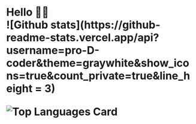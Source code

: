 <h1>Hello 👋🏻<h1\>
  
<div>![Github stats](https://github-readme-stats.vercel.app/api?username=pro-D-coder&theme=graywhite&show_icons=true&count_private=true&line_height = 3)<div\>


![Top Languages Card](https://github-readme-stats.vercel.app/api/top-langs/?username=pro-D-coder&layout=compact)

<!--
**pro-D-coder/pro-D-coder** is a ✨ _special_ ✨ repository because its `README.md` (this file) appears on your GitHub profile.

Here are some ideas to get you started:

- 🔭 I’m currently working on ...
- 🌱 I’m currently learning ...
- 👯 I’m looking to collaborate on ...
- 🤔 I’m looking for help with ...
- 💬 Ask me about ...
- 📫 How to reach me: ...
- 😄 Pronouns: ...
- ⚡ Fun fact: ...
-->

